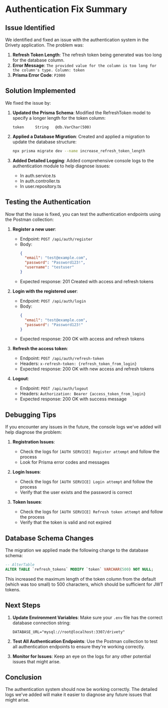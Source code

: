 # Authentication Fix Summary

## Issue Identified

We identified and fixed an issue with the authentication system in the Drivety application. The problem was:

1. **Refresh Token Length**: The refresh token being generated was too long for the database column.
2. **Error Message**: `The provided value for the column is too long for the column's type. Column: token`
3. **Prisma Error Code**: `P2000`

## Solution Implemented

We fixed the issue by:

1. **Updated the Prisma Schema**: Modified the RefreshToken model to specify a longer length for the token column:
   ```prisma
   token     String   @db.VarChar(500)
   ```

2. **Applied a Database Migration**: Created and applied a migration to update the database structure:
   ```bash
   npx prisma migrate dev --name increase_refresh_token_length
   ```

3. **Added Detailed Logging**: Added comprehensive console logs to the authentication module to help diagnose issues:
   - In auth.service.ts
   - In auth.controller.ts
   - In user.repository.ts

## Testing the Authentication

Now that the issue is fixed, you can test the authentication endpoints using the Postman collection:

1. **Register a new user**:
   - Endpoint: `POST /api/auth/register`
   - Body:
     ```json
     {
       "email": "test@example.com",
       "password": "Password123!",
       "username": "testuser"
     }
     ```
   - Expected response: 201 Created with access and refresh tokens

2. **Login with the registered user**:
   - Endpoint: `POST /api/auth/login`
   - Body:
     ```json
     {
       "email": "test@example.com",
       "password": "Password123!"
     }
     ```
   - Expected response: 200 OK with access and refresh tokens

3. **Refresh the access token**:
   - Endpoint: `POST /api/auth/refresh-token`
   - Headers: `x-refresh-token: {refresh_token_from_login}`
   - Expected response: 200 OK with new access and refresh tokens

4. **Logout**:
   - Endpoint: `POST /api/auth/logout`
   - Headers: `Authorization: Bearer {access_token_from_login}`
   - Expected response: 200 OK with success message

## Debugging Tips

If you encounter any issues in the future, the console logs we've added will help diagnose the problem:

1. **Registration Issues**:
   - Check the logs for `[AUTH SERVICE] Register attempt` and follow the process
   - Look for Prisma error codes and messages

2. **Login Issues**:
   - Check the logs for `[AUTH SERVICE] Login attempt` and follow the process
   - Verify that the user exists and the password is correct

3. **Token Issues**:
   - Check the logs for `[AUTH SERVICE] Refresh token attempt` and follow the process
   - Verify that the token is valid and not expired

## Database Schema Changes

The migration we applied made the following change to the database schema:

```sql
-- AlterTable
ALTER TABLE `refresh_tokens` MODIFY `token` VARCHAR(500) NOT NULL;
```

This increased the maximum length of the token column from the default (which was too small) to 500 characters, which should be sufficient for JWT tokens.

## Next Steps

1. **Update Environment Variables**: Make sure your `.env` file has the correct database connection string:
   ```
   DATABASE_URL="mysql://root@localhost:3307/drivety"
   ```

2. **Test All Authentication Endpoints**: Use the Postman collection to test all authentication endpoints to ensure they're working correctly.

3. **Monitor for Issues**: Keep an eye on the logs for any other potential issues that might arise.

## Conclusion

The authentication system should now be working correctly. The detailed logs we've added will make it easier to diagnose any future issues that might arise.
